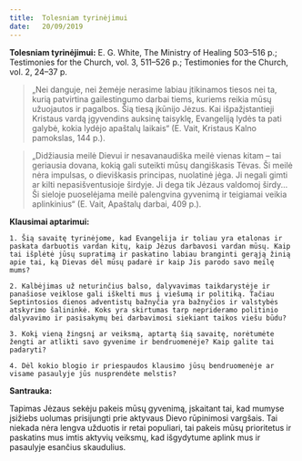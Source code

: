 ```yaml
---
title:  Tolesniam tyrinėjimui
date:   20/09/2019
---
```


**Tolesniam tyrinėjimui:**
E. G. White, The Ministry of Healing 503–516 p.; Testimonies for the Church, vol. 3, 511–526 p.; Testimonies for the Church, vol. 2, 24–37 p.

> <p></p>
> „Nei danguje, nei žemėje nerasime labiau įtikinamos tiesos nei ta, kurią patvirtina gailestingumo darbai tiems, kuriems reikia mūsų užuojautos ir pagalbos. Šią tiesą įkūnijo Jėzus. Kai išpažįstantieji Kristaus vardą įgyvendins auksinę taisyklę, Evangeliją lydės ta pati galybė, kokia lydėjo apaštalų laikais“ (E. Vait, Kristaus Kalno pamokslas, 144 p.).
  
> <p></p>
> „Didžiausia meilė Dievui ir nesavanaudiška meilė vienas kitam – tai geriausia dovana, kokią gali suteikti mūsų dangiškasis Tėvas. Ši meilė nėra impulsas, o dieviškasis principas, nuolatinė jėga. Ji negali gimti ar kilti nepasišventusioje širdyje. Ji dega tik Jėzaus valdomoj širdy... Ši sieloje puoselėjama meilė palengvina gyvenimą ir teigiamai veikia aplinkinius“ (E. Vait, Apaštalų darbai, 409 p.).


**Klausimai aptarimui:** 

`1. Šią savaitę tyrinėjome, kad Evangelija ir toliau yra etalonas ir paskata darbuotis vardan kitų, kaip Jėzus darbavosi vardan mūsų. Kaip tai išplėtė jūsų supratimą ir paskatino labiau branginti gerąją žinią apie tai, ką Dievas dėl mūsų padarė ir kaip Jis parodo savo meilę mums?`

`2. Kalbėjimas už neturinčius balso, dalyvavimas taikdarystėje ir panašiose veiklose gali iškelti mus į viešumą ir politiką. Tačiau Septintosios dienos adventistų bažnyčia yra bažnyčios ir valstybės atskyrimo šalininkė. Koks yra skirtumas tarp neprideramo politinio dalyvavimo ir pasisakymų bei darbavimosi siekiant taikos viešu būdu?`

`3. Kokį vieną žingsnį ar veiksmą, aptartą šią savaitę, norėtumėte žengti ar atlikti savo gyvenime ir bendruomenėje? Kaip galite tai padaryti?`

`4. Dėl kokio blogio ir priespaudos klausimo jūsų bendruomenėje ar visame pasaulyje jūs nusprendėte melstis?`


**Santrauka:** 

Tapimas Jėzaus sekėju pakeis mūsų gyvenimą, įskaitant tai, kad mumyse įsižiebs uolumas prisijungti prie aktyvaus Dievo rūpinimosi vargšais. Tai niekada nėra lengva užduotis ir retai populiari, tai pakeis mūsų prioritetus ir paskatins mus imtis aktyvių veiksmų, kad išgydytume aplink mus ir pasaulyje esančius skaudulius.